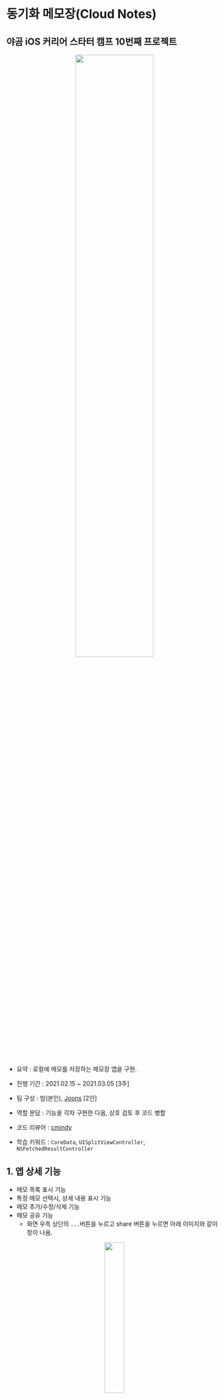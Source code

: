 # 동기화 메모장(Cloud Notes)
## 야곰 iOS 커리어 스타터 캠프 10번째 프로젝트

<p align="center">
<img src="https://user-images.githubusercontent.com/28377820/121497686-aa4a0100-ca16-11eb-881a-77a0195404d9.gif" width="60%"/>
</p>

- 요약 : 로컬에 메모를 저장하는 메모장 앱을 구현.
  
- 진행 기간 : 2021.02.15 ~ 2021.03.05 [3주]

- 팀 구성 : 밤(본인), [Joons](https://github.com/elddy0948) [2인]

- 역할 분담 : 기능을 각자 구현한 다음, 상호 검토 후 코드 병합

- 코드 리뷰어 : [cmindy](https://github.com/cmindy)

- 학습 키워드 : `CoreData`, `UISplitViewController`, `NSFetchedResultController`

## 1. 앱 상세 기능
- 메모 목록 표시 기능
- 특정 메모 선택시, 상세 내용 표시 기능
- 메모 추가/수정/삭제 기능
- 메모 공유 기능
    - 화면 우측 상단의 `...`버튼을 누르고 share 버튼을 누르면 아래 이미지와 같이 창이 나옴.
<p align="center">
<img src="https://user-images.githubusercontent.com/28377820/121670302-3d06a080-cae8-11eb-9b96-bd66c6c25d80.png" width="30%"/>
</p>

- 화면 크기에 맞게 UI를 변경하는 기능
    - 아래 이미지와 같이, 화면 너비의 Size class가 Compact 일 때는 메모 목록 또는 메모 내용 하나만 나오게 하며, Regular 일 때는 메모 목록 화면, 메모 내용 화면이 동시에 나타나도록 구성.
<p align="center">
  <img src="https://user-images.githubusercontent.com/28377820/121676518-b0f87700-caef-11eb-9f80-0c859a8ade0d.png" width="60%"/>
</p>


- 전화번호, URL, 날짜를 하이퍼링크로 표시하는 기능
    - 아래 이미지와 같이, 메모 내용에 포함된 전화번호, URL, 날짜를 감지하여 하이퍼링크로 표시
<p align="center">
<img src="https://user-images.githubusercontent.com/28377820/121670155-16486a00-cae8-11eb-9834-e3b93b3b76d7.png" width="60%"/>
</p>



## 2. 구현 과정

## 3. 문제 해결(Troubleshooting)
### 3.1. 메모 내용을 보여주는 View를 매번 새로 생성하는 문제
#### 3.1.1. 문제 내용
#### 3.1.2. 해결 과정
### 3.2. 텍스트뷰의 편집기능과 키워드 자동탐지기능 병존불가 문제
#### 3.2.1. 문제 내용
#### 3.2.2. 문제 원인
#### 3.2.3. 해결 과정

## 4. 참고
